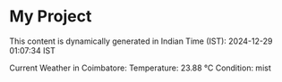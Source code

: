 # My Project

This content is dynamically generated in Indian Time (IST): 2024-12-29 01:07:34 IST


Current Weather in Coimbatore:
Temperature: 23.88 °C
Condition: mist
